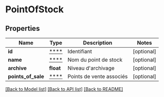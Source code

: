 # PointOfStock

## Properties
Name | Type | Description | Notes
------------ | ------------- | ------------- | -------------
**id** | [****](.md) | Identifiant | [optional] 
**name** | [****](.md) | Nom du point de stock | [optional] 
**archive** | **float** | Niveau d&#x27;archivage | [optional] 
**points_of_sale** | [****](.md) | Points de vente associés | [optional] 

[[Back to Model list]](../../README.md#documentation-for-models) [[Back to API list]](../../README.md#documentation-for-api-endpoints) [[Back to README]](../../README.md)

